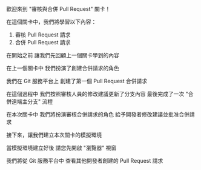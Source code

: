 歡迎來到
"審核與合併 Pull Request" 關卡！

在這個關卡中，我們將學習以下內容：
1. 審核 Pull Request 請求
2. 合併 Pull Request 請求

在開始之前
讓我們先回顧上一個關卡學到的內容

在上一個關卡中
我們扮演了創建合併請求的角色

我們在 Git 服務平台上
創建了第一個 Pull Request 合併請求

在這個過程中
我們按照審核人員的修改建議更新了分支內容
最後完成了一次 "合併遠端主分支" 流程

在本次關卡中
我們將扮演審核合併請求的角色
給予開發者修改建議並批准合併請求

接下來，讓我們建立本次關卡的模擬環境

當模擬環境建立好後
請您先開啟 "瀏覽器" 視窗

我們將從 Git 服務平台中
查看其他開發者創建的 Pull Request 請求
